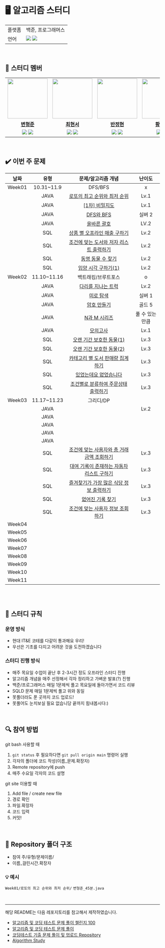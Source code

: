 

# 🖥 알고리즘 스터디

<table>
    <td>플랫폼</td>
    <td>백준, 프로그래머스</td>
  </tr>
  <tr>
    <td>언어</td>
    <td><img src="https://img.shields.io/badge/java-007396?style=for-the-badge&logo=java&logoColor=white">
        <img src="https://img.shields.io/badge/sql-F80000?style=for-the-badge&logo=java&logoColor=red">
    </td>
  </tr>
</table>

<br/>

## 🤖 스터디 멤버

<table>
 <tr>
    <td align="center"><a href="https://github.com/skybluelion"><img src="https://avatars.githubusercontent.com/skybluelion" width="130px;" alt=""></a></td>
    <td align="center"><a href="https://github.com/ha01032"><img src="https://avatars.githubusercontent.com/ha01032" width="130px;" alt=""></a></td>
    <td align="center"><a href="https://github.com/BanJung"><img src="https://avatars.githubusercontent.com/BanJung" width="130px;" alt=""></a></td>
    <td align="center"><a href="https://github.com/roonhyeon"><img src="https://avatars.githubusercontent.com/roonhyeon" width="130px;" alt=""></a></td>
    <td align="center"><a href="https://github.com/hyeyeonnnnn"><img src="https://avatars.githubusercontent.com/hyeyeonnnnn" width="130px;" alt=""></a></td>
  </tr>
  <tr>
    <td align="center"><a href="https://github.com/skybluelion"><b>변형준</b></a></td>
    <td align="center"><a href="https://github.com/ha01032"><b>최현서</b></a></td>
    <td align="center"><a href="https://github.com/BanJung"><b>반정현</b></a></td>
    <td align="center"><a href="https://github.com/roonhyeon"><b>황수연</b></a></td>
    <td align="center"><a href="https://github.com/hyeyeonnnnn"><b>이혜연</b></a></td>
  </tr>
  
  <tr> 
    <td align="center">
    <img src="https://img.shields.io/badge/Java-007396?style=for-the-badge&logo=java&logoColor=white">
    <img src="https://img.shields.io/badge/sql-F80000?style=for-the-badge&logo=java&logoColor=red">
    </td>
    <td align="center">
    <img src="https://img.shields.io/badge/Java-007396?style=for-the-badge&logo=java&logoColor=white">
    <img src="https://img.shields.io/badge/sql-F80000?style=for-the-badge&logo=java&logoColor=red">
    </td>
    <td align="center">
    <img src="https://img.shields.io/badge/Java-007396?style=for-the-badge&logo=java&logoColor=white">
    <img src="https://img.shields.io/badge/sql-F80000?style=for-the-badge&logo=java&logoColor=red">
    </td>
    <td align="center">
    <img src="https://img.shields.io/badge/Java-007396?style=for-the-badge&logo=java&logoColor=white">
    <img src="https://img.shields.io/badge/sql-F80000?style=for-the-badge&logo=java&logoColor=red">
    </td>
    <td align="center">
    <img src="https://img.shields.io/badge/Java-007396?style=for-the-badge&logo=java&logoColor=white">
    <img src="https://img.shields.io/badge/sql-F80000?style=for-the-badge&logo=java&logoColor=red">
    </td>

</table>

<br/>

## ✔️ 이번 주 문제


| 날짜 | 유형 | 문제/알고리즘 개념 | 난이도 |
|:---:|:---:|:---:|:---:|
|Week01|10.31~11.9|DFS/BFS|x|
||JAVA|[로또의 최고 순위와 최저 순위](https://school.programmers.co.kr/learn/courses/30/lessons/77484) | Lv.1|
||JAVA|[[1차] 비밀지도](https://school.programmers.co.kr/learn/courses/30/lessons/17681) | Lv.1|
||JAVA|[DFS와 BFS](https://www.acmicpc.net/problem/1260)| 실버 2|
||JAVA|[올바른 괄호](https://school.programmers.co.kr/learn/courses/30/lessons/12909)| LV.2|
||SQL|[상품 별 오프라인 매출 구하기](https://school.programmers.co.kr/learn/courses/30/lessons/131533) | Lv.2|
||SQL|[조건에 맞는 도서와 저자 리스트 출력하기](https://school.programmers.co.kr/learn/courses/30/lessons/144854)| Lv.2|
||SQL|[동명 동물 수 찾기](https://school.programmers.co.kr/learn/courses/30/lessons/59041)| Lv.2|
||SQL|[입양 시각 구하기(1)](https://school.programmers.co.kr/learn/courses/30/lessons/59412)| Lv.2|
|Week02|11.10~11.16|백트래킹/브루트포스|o|
||JAVA|[다리를 지나는 트럭](https://school.programmers.co.kr/learn/courses/30/lessons/42583)| Lv.2|
||JAVA|[미로 탐색](https://www.acmicpc.net/problem/2178)| 실버 1|
||JAVA|[암호 만들기](https://www.acmicpc.net/problem/1759)| 골드 5|
||JAVA|[N과 M 시리즈](https://www.acmicpc.net/search#q=n%EA%B3%BC%20m&c=Problems)|풀 수 있는 만큼|
||JAVA|[모의고사](https://school.programmers.co.kr/learn/courses/30/lessons/42840)| Lv.1|
||SQL|[오랜 기간 보호한 동물(1)](https://school.programmers.co.kr/learn/courses/30/lessons/59044)| Lv.3|
||SQL|[오랜 기간 보호한 동물(2)](https://school.programmers.co.kr/learn/courses/30/lessons/59411)| Lv.3|
||SQL|[카테고리 별 도서 판매량 집계하기](https://school.programmers.co.kr/learn/courses/30/lessons/144855)| Lv.3|
||SQL|[있었는데요 없었습니다](https://school.programmers.co.kr/learn/courses/30/lessons/59043)| Lv.3|
||SQL|[조건별로 분류하여 주문상태 출력하기](https://school.programmers.co.kr/learn/courses/30/lessons/131113)| Lv.3|
|Week03|11.17~11.23|그리디/DP||
||JAVA|[](https://school.programmers.co.kr/learn/courses/30/lessons/12952)| Lv.2|
||JAVA|[](https://www.acmicpc.net/problem/11722)||
||JAVA|[](https://school.programmers.co.kr/learn/courses/30/lessons/42885)||
||JAVA|[](https://school.programmers.co.kr/learn/courses/30/lessons/43105)||
||JAVA|[](https://www.acmicpc.net/problem/11722)||
||SQL|[조건에 맞는 사용자와 총 거래금액 조회하기](https://school.programmers.co.kr/learn/courses/30/lessons/164668)| Lv.3|
||SQL|[대여 기록이 존재하는 자동차 리스트 구하기](https://school.programmers.co.kr/learn/courses/30/lessons/157341)| Lv.3|
||SQL|[즐겨찾기가 가장 많은 식당 정보 출력하기](https://school.programmers.co.kr/learn/courses/30/lessons/131123)| Lv.3|
||SQL|[없어진 기록 찾기](https://school.programmers.co.kr/learn/courses/30/lessons/59042)| Lv.3|
||SQL|[조건에 맞는 사용자 정보 조회하기](https://school.programmers.co.kr/learn/courses/30/lessons/164670)| Lv.3|
|Week04|
|Week05|
|Week06|
|Week07|
|Week08|
|Week09|
|Week10|
|Week11|


<br/>

<br/>

## 📌 스터디 규칙

### 운영 방식

- 현대 IT&E 코테를 다같이 통과해요 우리!
- 우선은 기초를 다지고 어려운 것을 도전하겠습니다

### 스터디 진행 방식
- 매주 목요일 수업이 끝난 후 2-3시간 정도 오프라인 스터디 진행
- 알고리즘 개념을 매주 선정해서 각자 정리하고 가벼운 발표(?) 진행
- 백준/프로그래머스 매일 1문제씩 풀고 목요일에 돌아가면서 코드 리뷰
- SQLD 문제 매일 1문제씩 풀고 위와 동일
- 못풀더라도 푼 곳까지 코드 업로드!
- 못풀어도 눈치보실 필요 없습니당 끝까지 힘내봅시다:)
<br/>

## 🔍 참여 방법
git bash 사용할 때
1.  `git status`  후 필요하다면  `git pull origin main`  명령어 실행
2.  각자의 폴더에 코드 작성(이름_문제.확장자)
3.  Remote repository에 push
4. 매주 수요일 각자의 코드 설명

git site 이용할 때
1. Add file / create new file
2. 경로 확인
3. 파일.확장자
4. 코드 입력
5. 커밋!

<br/>

## 📁 Repository 폴더 구조
- 참여 주/유형/문제이름/
- 이름_걸린시간.확장자
### 💡 예시
`Week01/로또의 최고 순위와 최저 순위/`
`변형준_45분.java`

<br/>

---

해당 README는 다음 레포지토리를 참고해서 제작하였습니다.

- [알고리즘 및 코딩 테스트 문제 풀이 챌린지 100](https://github.com/ellynhan/challenge100-codingtest-study)
- [알고리즘 및 코딩 테스트 문제 풀이](https://github.com/Seongho0503/Algo_Study)
- [코딩테스트 기출 문제 풀이 및 업로드 Repository](https://github.com/CodeTest-StudyGroup/Code-Test-Study)
- [Algorithm Study](https://github.com/b1urrrr/Algorithm-Study)
